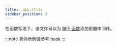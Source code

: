 ```yaml
---
title: _app.[tj]s
sidebar_position: 3
---
```


在函数写法下，该文件可以为 [BFF 函数](/docs/apis/app/hooks/api/functions/api)添加前置中间件。

:::note
具体示例请参考 [hook](/docs/apis/app/runtime/bff/hook)
:::



